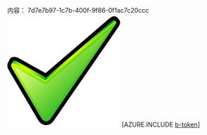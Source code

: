 内容： 7d7e7b97-1c7b-400f-9f86-0f1ac7c20ccc![图像](7e100676-8bc3-4ac1-8c32-8f6c5736a18d.png)
[AZURE.INCLUDE [b-token](a2f6f999-34e8-430b-883b-139c1ce88d42.md)]

